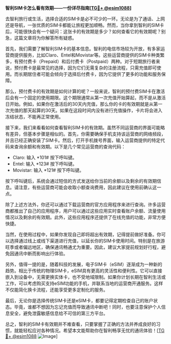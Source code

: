 **智利SIM卡怎么看有效期——一份详尽指南[[TG💪+ @esim1088](https://t.me/s/esim1088)]**

去智利旅行或生活，选择合适的SIM卡是必不可少的一环。无论是为了通话、上网还是导航，一张优质的SIM卡都能让旅程更加顺畅。然而，当你拿到智利的SIM卡后，可能很快会有一个疑问：这张卡的有效期是多少？如何查看它的有效期呢？别急，这篇文章将为你解答所有疑惑。

首先，我们需要了解智利SIM卡的基本信息。智利的电信市场较为开放，有多家运营商提供服务，比如Claro、Entel和Movistar等。这些运营商提供的SIM卡种类繁多，有预付费卡（Prepaid）和后付费卡（Postpaid）两种。对于短期旅行者来说，预付费卡是最常见的选择，因为它们无需复杂的注册流程，只需充值即可使用。而长期居住者可能会倾向于选择后付费卡，因为它提供了更多的功能和服务保障。

那么，预付费卡的有效期是如何计算的呢？一般来说，智利的预付费SIM卡在激活后会有一个固定的使用期限。这个期限通常从第一次充值开始算起，而不是从激活日开始。例如，如果你在激活后的30天内充值，那么你的卡的有效期就是从第一次充值的那天起算的30天。如果在这段时间内没有进行充值操作，卡片将会进入冻结状态，不能再正常使用。

接下来，我们来看看如何查看智利SIM卡的有效期。虽然不同运营商的界面可能略有差异，但基本步骤是相似的。首先，你需要确保手机支持该运营商的网络频段，并且已经正确安装了SIM卡。然后，打开手机拨号界面，输入运营商提供的特定代码来查询余额和有效期。以下是几个常见运营商的查询代码：

- Claro: 输入 *101# 按下呼叫键。
- Entel: 输入 *123# 按下呼叫键。
- Movistar: 输入 *121# 按下呼叫键。

按下呼叫键后，系统会通过短信的方式发送给你当前的余额以及剩余的有效期信息。请注意，有些运营商可能会收取小额查询费用，因此建议在使用前确认这一点。

除了上述方法外，你还可以通过下载运营商的官方应用程序来进行查询。许多运营商都推出了自己的应用程序，用户可以通过这些应用实时查看账户余额、流量使用情况以及剩余的有效期。此外，这些应用程序还提供了在线充值的功能，非常方便快捷。

当然，在使用过程中，如果你发现自己即将超出有效期，记得提前做好准备。你可以选择通过线上或线下渠道进行充值，以延长你的SIM卡使用时间。特别是在旅游旺季或者偏远地区，确保通讯畅通尤为重要。因此，建议大家提前规划好行程，避免因通讯中断而影响出行体验。

另外，值得一提的是，随着科技的发展，电子SIM卡（eSIM）逐渐成为一种新的趋势。相比于传统的物理SIM卡，eSIM具有更高的灵活性和便利性。它可以直接嵌入到设备中，无需更换实体卡，也不受地域限制。如果你计划长期在智利生活或工作，可以考虑购买支持eSIM功能的手机，并联系当地的运营商开通服务。这样不仅能简化换卡流程，还能享受更多定制化的服务。

最后，无论你是选择传统SIM卡还是eSIM卡，都要记得定期检查自己的账户状态。毕竟，谁都不想因为忘记充值而导致通讯中断吧！同时，也要注意保护个人信息安全，避免泄露敏感信息给不可信的第三方平台。

总之，智利的SIM卡有效期并不难查看，只要掌握了正确的方法并养成良好的习惯，就能轻松应对各种情况。希望本文能帮助你在智利畅享无忧的通讯体验！[[TG💪+ @esim1088](https://t.me/s/esim1088) ![Image](https://i.postimg.cc/4NQfJmqS/Snipaste-2025-05-13-00-14-12.png)]
